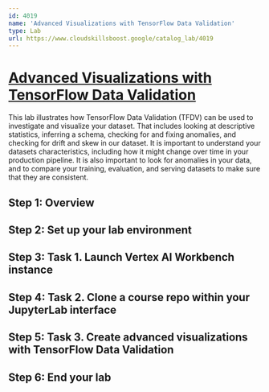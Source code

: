 ```yaml
---
id: 4019
name: 'Advanced Visualizations with TensorFlow Data Validation'
type: Lab
url: https://www.cloudskillsboost.google/catalog_lab/4019
---
```


# [Advanced Visualizations with TensorFlow Data Validation](https://www.cloudskillsboost.google/catalog_lab/4019)

This lab illustrates how TensorFlow Data Validation (TFDV) can be used to investigate and visualize your dataset. That includes looking at descriptive statistics, inferring a schema, checking for and fixing anomalies, and checking for drift and skew in our dataset. It is important to understand your datasets characteristics, including how it might change over time in your production pipeline. It is also important to look for anomalies in your data, and to compare your training, evaluation, and serving datasets to make sure that they are consistent.

## Step 1: Overview

## Step 2: Set up your lab environment

## Step 3: Task 1. Launch Vertex AI Workbench instance

## Step 4: Task 2. Clone a course repo within your JupyterLab interface

## Step 5: Task 3. Create advanced visualizations with TensorFlow Data Validation

## Step 6: End your lab
